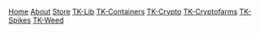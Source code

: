 <a class="btn" name="button" href="#/">Home</a>
<a class="btn" name="button" href="#/about.md">About</a>
<a class="btn" name="button" target="_blank" href="https://buy.tkstudios.store">Store</a>
<a class="btn" name="button" href="#/tk-lib.md">TK-Lib</a>
<a class="btn" name="button" href="#/tk-containers.md">TK-Containers</a>
<a class="btn" name="button" href="#/tk-crypto.md">TK-Crypto</a>
<a class="btn" name="button" href="#/tk-cryptofarms.md">TK-Cryptofarms</a>
<a class="btn" name="button" href="#/tk-spikes.md">TK-Spikes</a>
<a class="btn" name="button" href="#/tk-weed.md">TK-Weed</a>
